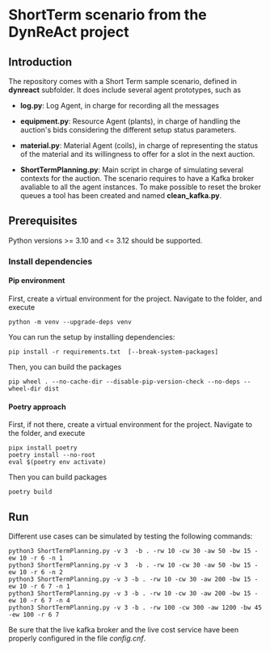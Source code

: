 # ShortTerm scenario from the DynReAct project

## Introduction

The repository comes with a Short Term sample scenario, defined in **dynreact** subfolder.
It does include several agent prototypes, such as

* **log.py**: Log Agent, in charge for recording all the messages

* **equipment.py**: Resource Agent (plants), in charge of handling the auction's bids 
                   considering the different setup status parameters.

* **material.py**: Material Agent (coils), in charge of representing the status
                   of the material and its willingness to offer for a slot in the
                   next auction.

* **ShortTermPlanning.py**: Main script in charge of simulating several contexts for
                   the auction. 
		   The scenario requires to have a Kafka broker avaliable to all the
                   agent instances.
                   To make possible to reset the broker queues a tool has been created
                   and named **clean_kafka.py**.


## Prerequisites

Python versions >= 3.10 and <= 3.12 should be supported. 

### Install dependencies

#### Pip environment

First, create a virtual environment for the project. Navigate to the folder, and execute

```commandline
python -m venv --upgrade-deps venv
```

You can run the setup by installing dependencies:

```commandline
pip install -r requirements.txt  [--break-system-packages]
```

Then, you can build the packages

```commandline
pip wheel . --no-cache-dir --disable-pip-version-check --no-deps --wheel-dir dist
```

#### Poetry approach

First, if not there, create a virtual environment for the project. Navigate to the folder, and execute

```commandline
pipx install poetry
poetry install --no-root
eval $(poetry env activate)

```

Then you can build packages

```commandline
poetry build

```



## Run

Different use cases can be simulated by testing the following commands:

```commandline
python3 ShortTermPlanning.py -v 3  -b . -rw 10 -cw 30 -aw 50 -bw 15 -ew 10 -r 6 -n 1
python3 ShortTermPlanning.py -v 3  -b . -rw 10 -cw 30 -aw 50 -bw 15 -ew 10 -r 6 -n 2
python3 ShortTermPlanning.py -v 3 -b . -rw 10 -cw 30 -aw 200 -bw 15 -ew 10 -r 6 7 -n 1
python3 ShortTermPlanning.py -v 3 -b . -rw 10 -cw 30 -aw 200 -bw 15 -ew 10 -r 6 7 -n 4
python3 ShortTermPlanning.py -v 3 -b . -rw 100 -cw 300 -aw 1200 -bw 45 -ew 100 -r 6 7
```

Be sure that the live kafka broker  and the live cost service have been properly configured in the file *config.cnf*.

